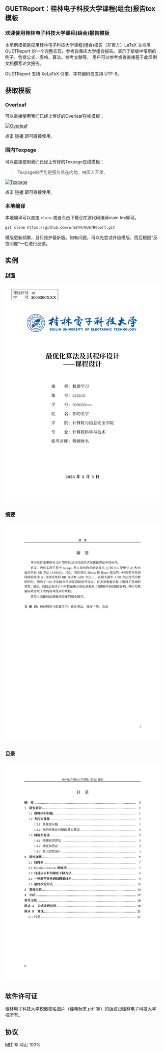 ## GUETReport：桂林电子科技大学课程(组会)报告tex模板

### 欢迎使用桂林电子科技大学课程(组会)报告模板

本示例模板是应用桂林电子科技大学课程(组会)报告（非官方）LaTeX 文档类 GUETReport 的一个完整实现，参考自重庆大学组会报告。演示了排版中常用的例子，包括公式、表格、算法、参考文献等。
用户可以参考或者直接基于此示例文档撰写论文报告。

GUETReport 支持 XeLaTeX 引擎，字符编码仅支持 UTF-8。

## 获取模板

### Overleaf
可以直接使用我们已经上传好的Overleaf在线模板：

[![Overleaf](https://img.shields.io/badge/Overleaf-GUETReport-green.svg)](https://www.overleaf.com/latex/templates/guetreport/qkvhzyszxscq)

点击 [链接](https://www.overleaf.com/latex/templates/guetreport/qkvhzyszxscq) 即可直接使用。

### 国内Texpage
可以直接使用我们已经上传好的Texpage在线模板：
> Texpage的优势是服务器在内地，由国人开发。

[![Texpage](https://img.shields.io/badge/Texpage-GUETReport-green.svg)](https://texpage.com/template/ad704bfa-4d80-4f15-a842-e31ee307fff5)

点击 [链接](https://texpage.com/template/ad704bfa-4d80-4f15-a842-e31ee307fff5) 即可直接使用。

### 本地编译

本地编译可以直接 `clone` 或者点击下载仓库源代码编译main.tex即可。

```bash
git clone https://github.com/wrm244/GUETReport.git
```
模版更新频繁，且只维护最新版。如有问题，可以先尝试升级模版，而后根据“反馈问题”一栏进行反馈。

## 实例


### 封面

![cover](./figures/cover.png)


### 摘要

![abstract](./figures/abstract.png)


### 目录

![contents](./figures/contents.png)

## 软件许可证
桂林电子科技大学校徽校名图片（桂电标志.pdf 等）的版权归桂林电子科技大学校所有。

## 协议
[MIT](./LICENSE) © 河山 100%
